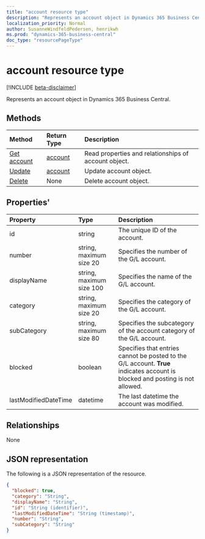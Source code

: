 ```yaml
---
title: "account resource type"
description: "Represents an account object in Dynamics 365 Business Central."
localization_priority: Normal
author: SusanneWindfeldPedersen, henrikwh
ms.prod: "dynamics-365-business-central"
doc_type: "resourcePageType"
---
```


# account resource type

[!INCLUDE [beta-disclaimer](../../includes/beta-disclaimer.md)]

Represents an account object in Dynamics 365 Business Central.

## Methods

| Method       | Return Type | Description |
|:-------------|:------------|:------------|
| [Get account](../api/dynamics-account-get.md) | [account](dynamics-account.md) | Read properties and relationships of account object. |
| [Update](../api/dynamics-account-update.md) | [account](dynamics-account.md) | Update account object. |
| [Delete](../api/dynamics-account-delete.md) | None | Delete account object. |

## Properties'

| Property	   | Type	|Description|
|:---------------|:--------|:----------|
|id|string|The unique ID of the account.|
|number|string, maximum size 20|Specifies the number of the G/L account.|
|displayName|string, maximum size 100|Specifies the name of the G/L account.|
|category|string, maximum size 20|Specifies the category of the G/L account.|
|subCategory|string, maximum size 80|Specifies the subcategory of the account category of the G/L account.|
|blocked|boolean|Specifies that entries cannot be posted to the G/L account. **True** indicates account is blocked and posting is not allowed.|
|lastModifiedDateTime|datetime|The last datetime the account was modified.|


## Relationships

None

## JSON representation

The following is a JSON representation of the resource.

<!-- {
  "blockType": "resource",
  "optionalProperties": [

  ],
  "@odata.type": "microsoft.graph.account",
  "baseType": "",
  "keyProperty": "id"
}-->

```json
{
  "blocked": true,
  "category": "String",
  "displayName": "String",
  "id": "String (identifier)",
  "lastModifiedDateTime": "String (timestamp)",
  "number": "String",
  "subCategory": "String"
}
```

<!-- uuid: 16cd6b66-4b1a-43a1-adaf-3a886856ed98
2019-02-04 14:57:30 UTC -->
<!-- {
  "type": "#page.annotation",
  "description": "account resource",
  "keywords": "",
  "section": "documentation",
  "tocPath": ""
}-->